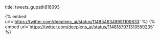 title: tweets_gupath818093

{% embed url='https://twitter.com/deeplens_ai/status/1148548348951109633' %}
{% embed url='https://twitter.com/deeplens_ai/status/1148187971310559235' %}
